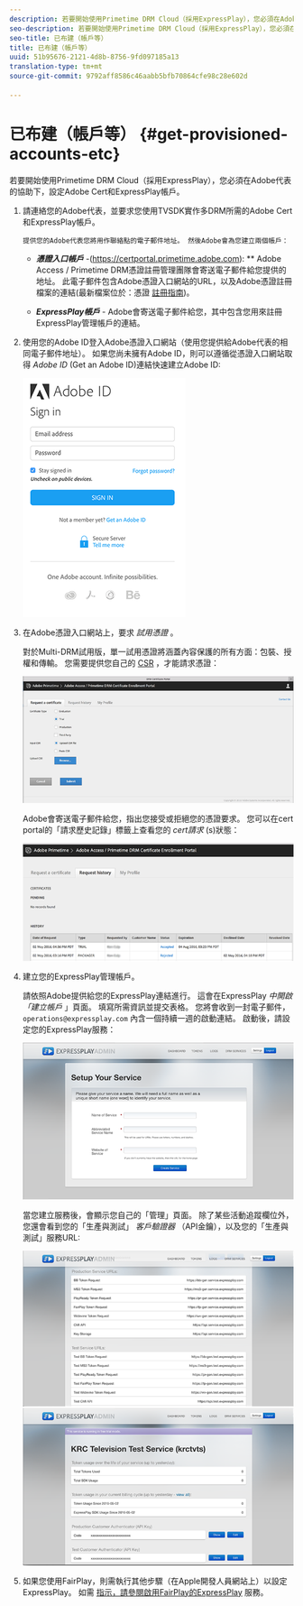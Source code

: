 ```yaml
---
description: 若要開始使用Primetime DRM Cloud（採用ExpressPlay），您必須在Adobe代表的協助下，設定Adobe Cert和ExpressPlay帳戶。
seo-description: 若要開始使用Primetime DRM Cloud（採用ExpressPlay），您必須在Adobe代表的協助下，設定Adobe Cert和ExpressPlay帳戶。
seo-title: 已布建（帳戶等）
title: 已布建（帳戶等）
uuid: 51b95676-2121-4d8b-8756-9fd097185a13
translation-type: tm+mt
source-git-commit: 9792aff8586c46aabb5bfb70864cfe98c28e602d

---
```



# 已布建（帳戶等） {#get-provisioned-accounts-etc}

若要開始使用Primetime DRM Cloud（採用ExpressPlay），您必須在Adobe代表的協助下，設定Adobe Cert和ExpressPlay帳戶。

1. 請連絡您的Adobe代表，並要求您使用TVSDK實作多DRM所需的Adobe Cert和ExpressPlay帳戶。

       提供您的Adobe代表您將用作聯絡點的電子郵件地址。 然後Adobe會為您建立兩個帳戶：
   
   * ***憑證入口帳戶*** -(<span></span>https://certportal.primetime.adobe.com): ** Adobe Access / Primetime DRM憑證註冊管理團隊會寄送電子郵件給您提供的地址。 此電子郵件包含Adobe憑證入口網站的URL，以及Adobe憑證註冊檔案的連結(最新檔案位於：憑證 [註冊指南](../../../digital-rights-management/certificate-enrollment-guide/about-certs.md))。

   * ***ExpressPlay帳戶*** - Adobe會寄送電子郵件給您，其中包含您用來註冊ExpressPlay管理帳戶的連結。

1. 使用您的Adobe ID登入Adobe憑證入口網站（使用您提供給Adobe代表的相同電子郵件地址）。 如果您尚未擁有Adobe ID，則可以遵循從憑證入口網站取得 *Adobe ID* (Get an Adobe ID)連結快速建立Adobe ID:

   <!--<a id="fig_mst_gtj_wv"></a>-->

   ![](assets/cert_portal_sign-in-page-web.png)

1. 在Adobe憑證入口網站上，要求 *試用憑證* 。

   對於Multi-DRM試用版，單一試用憑證將涵蓋內容保護的所有方面：包裝、授權和傳輸。 您需要提供您自己的 [CSR](../../../digital-rights-management/certificate-enrollment-guide/request-certs/gen-cert-signing-req.md) ，才能請求憑證：
   <!--<a id="fig_op1_xwj_wv"></a>-->

   ![](assets/cert_portal_trial_request-web.png)

   Adobe會寄送電子郵件給您，指出您接受或拒絕您的憑證要求。 您可以在cert portal的「請求歷史記錄」標籤上查看您的 *cert請求* (s)狀態：
   <!--<a id="fig_gkl_myj_wv"></a>-->

   ![](assets/cert_portal_request_history-web.png)

1. 建立您的ExpressPlay管理帳戶。

   請依照Adobe提供給您的ExpressPlay連結進行。 這會在ExpressPlay *中開啟「建立帳戶* 」頁面。 填寫所需資訊並提交表格。 您將會收到一封電子郵件， `operations@expressplay.com` 內含一個持續一週的啟動連結。 啟動後，請設定您的ExpressPlay服務：
   <!--<a id="fig_cjl_ztk_wv"></a>-->

   ![](assets/expressplay_create_service-web.png)

   當您建立服務後，會顯示您自己的「管理」頁面。 除了某些活動追蹤欄位外，您還會看到您的「生產與測試」 *客戶驗證器* （API金鑰），以及您的「生產與測試」服務URL:

   <!--<a id="fig_c5h_xdl_wv"></a>-->

   ![](assets/expressplay_admin_dashboard_2-web.png) ![](assets/expressplay_admin_dashboard-web.png)

1. 如果您使用FairPlay，則需執行其他步驟（在Apple開發人員網站上）以設定ExpressPlay。 如需 [指示，請參閱啟用FairPlay的ExpressPlay](../../multi-drm-workflows/p-l-and-p/fairplay-workflow.md#enable-expressplay-service-for-fairplay) 服務。

